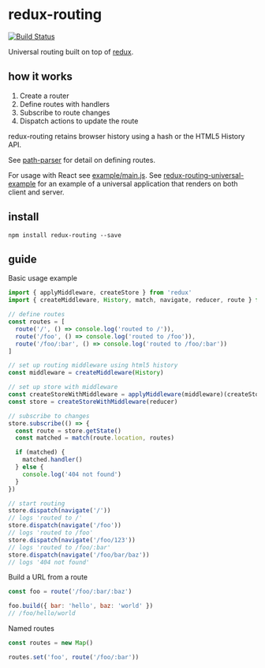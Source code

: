# redux-routing

[![Build Status](https://travis-ci.org/callum/redux-routing.svg)](https://travis-ci.org/callum/redux-routing)

Universal routing built on top of [redux](https://github.com/rackt/redux).

## how it works

1. Create a router
2. Define routes with handlers
3. Subscribe to route changes
4. Dispatch actions to update the route

redux-routing retains browser history using a hash or the HTML5 History API.

See [path-parser](https://github.com/troch/path-parser) for detail on defining routes.

For usage with React see [example/main.js](example/main.js). See [redux-routing-universal-example](https://github.com/callum/redux-routing-universal-example) for an example of a universal application that renders on both client and server.

## install

```
npm install redux-routing --save
```

## guide

Basic usage example

```js
import { applyMiddleware, createStore } from 'redux'
import { createMiddleware, History, match, navigate, reducer, route } from 'redux-routing'

// define routes
const routes = [
  route('/', () => console.log('routed to /')),
  route('/foo', () => console.log('routed to /foo')),
  route('/foo/:bar', () => console.log('routed to /foo/:bar'))
]

// set up routing middleware using html5 history
const middleware = createMiddleware(History)

// set up store with middleware
const createStoreWithMiddleware = applyMiddleware(middleware)(createStore)
const store = createStoreWithMiddleware(reducer)

// subscribe to changes
store.subscribe(() => {
  const route = store.getState()
  const matched = match(route.location, routes)

  if (matched) {
    matched.handler()
  } else {
    console.log('404 not found')
  }
})

// start routing
store.dispatch(navigate('/'))
// logs 'routed to /'
store.dispatch(navigate('/foo'))
// logs 'routed to /foo'
store.dispatch(navigate('/foo/123'))
// logs 'routed to /foo/:bar'
store.dispatch(navigate('/foo/bar/baz'))
// logs '404 not found'
```

Build a URL from a route

```js
const foo = route('/foo/:bar/:baz')

foo.build({ bar: 'hello', baz: 'world' })
// /foo/hello/world
```

Named routes

```js
const routes = new Map()

routes.set('foo', route('/foo/:bar'))
```
